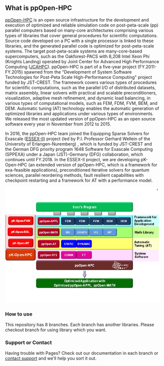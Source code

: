 ## What is ppOpen-HPC

[ppOpen-HPC](http://ppopenhpc.cc.u-tokyo.ac.jp/ppopenhpc/) is an open source infrastructure for the 
development and execution of optimized and reliable simulation code on post-peta-scale (pp) parallel 
computers based on many-core architectures comprising various types of libraries that cover general 
procedures for scientific computations. Source code developed on a PC with a single processor is 
linked to these libraries, and the generated parallel code is optimized for post-peta-scale systems. 
The target post-peta-scale systems are many-core-based supercomputers, such as the Oakforest-PACS with 
8,208 Intel Xeon Phi (Knights Landing) operated by Joint Center for Advanced High Performance 
Computing ([JCAHPC](http://jcahpc.jp/eng/index.html)). ppOpen-HPC is part of a five-year project 
(FY.2011-FY.2015) spawned from the "Development of System Software Technologies for Post-Peta Scale 
High-Performance Computing" project funded by JST-CREST. The framework covers various types of 
procedures for scientific computations, such as the parallel I/O of distributed datasets, matrix 
assembly, linear solvers with practical and scalable preconditioners, visualization, adaptive mesh 
refinement, and dynamic load balancing, in various types of computational models, such as FEM, FDM, 
FVM, BEM, and DEM. Automatic tuning (AT) technology enables the automatic generation of optimized 
libraries and applications under various types of environments. We released the most updated version 
of ppOpen-HPC as an open source software every year in November from 2012 to 2015.

In 2016, the ppOpen-HPC team joined the Equipping Sparse Solvers for Exascale ([ESSEX-II](http://blogs.fau.de/essex/)) 
project (led by P.I. Professor Gerhard Wellein of the University of Erlangen-Nuremberg)
, which is funded by JST-CREST and the German DFG priority program 1648 
Software for Exascale Computing (SPPEXA) under a Japan (JST)-Germany (DFG) collaboration, which 
continues until FY.2018. In the ESSEX-II project, we are developing pK-Open-HPC (an extended version 
of ppOpen-HPC, which is a framework for exa-feasible applications), preconditioned iterative solvers 
for quantum sciences, parallel reordering methods, fault resilient capabilities with checkpoint 
restarting and a framework for AT with a performance model. 

![Image of ppOpen-HPC](https://github.com/Post-Peta-Crest/ppOpenHPC/blob/master/Image_ppOpen-HPC.png "image")

### How to use

This repository has 8 branches.
Each branch has another libraries.
Please checkout branch for using library which you want.

### Support or Contact

Having trouble with Pages? Check out our documentation in each branch or [contact support]() and we’ll help you sort it out.
